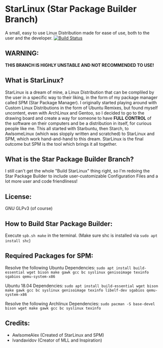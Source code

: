 # StarLinux (Star Package Builder Branch)
A small, easy to use Linux Distribution made for ease of use, both to the user and the developer.
[![Build Status](https://travis-ci.com/AwlsomeAlex/StarLinux.svg?branch=protostar)](https://travis-ci.com/AwlsomeAlex/StarLinux)

## WARNING:
**THIS BRANCH IS HIGHLY UNSTABLE AND NOT RECOMMENDED TO USE!**

## What is StarLinux?
StarLinux is a dream of mine, a Linux Distribution that can be compliled by the user in a specific way to their liking, in the form of my package manager called SPM (Star Package Manager). I originally started playing around with Custom Linux Distributions in the form of Ubuntu Remixes, but found myself uncontent, even with ArchLinux and Gentoo, so I decided to go to the drawing board and create a way for someone to have **FULL CONTROL** of the software on their computers and be a distribution in itself, for curious people like me. This all started with Starbuntu, then Starch, to AwlsomeLinux (which was slopply written and scratched) to StarLinux and SPM, which work hand-and-hand to this dream. StarLinux is the final outcome but SPM is the tool which brings it all together.

## What is the Star Package Builder Branch?
I still can't get the whole "Build StarLinux" thing right, so I'm redoing the Star Package Builder to include user-customizable Configuration Files and a lot more user and code friendliness!

## License:
GNU GLPv3 (of course)

## How to Build Star Package Builder:
Execute `spb.sh make` in the terminal. (Make sure shc is installed via `sudo apt install shc`)

## Required Packages for SPM:
Resolve the following Ubuntu Dependencies:
`sudo apt install build-essential wget bison make gawk gcc bc syslinux genisoimage texinfo sgabios qemu-system-x86`

Ubuntu 18.04 Dependencies:
`sudo apt install build-essential wget bison make gawk gcc bc syslinux genisoimage texinfo libelf-dev sgabios qemu-system-x86`

Resolve the following Archlinux Dependencies:
`sudo pacman -S base-devel bison wget make gawk gcc bc syslinux texinfo`

## Credits:
* AwlsomeAlex (Created of StarLinux and SPM)
* Ivandavidov (Creator of MLL and Inspiration)

